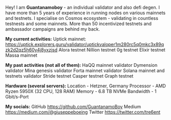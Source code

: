 Hey! 
I am **Guantanamoboy** - an individual validator and also defi degen.
I have more than 5 years of experience in running nodes on various mainnets and testnets.
I specialise on Cosmos ecosystem - validating in countless testnests and some mainnets.
More than 50 incentivized testnets and ambassador campaigns are behind my back.

**My current activities:**
Uptick mainnet: https://uptick.explorers.guru/validator/uptickvaloper1m280rc5q0mkc3x89qzk2d2qz5h60y4j8yxzjsd
Alora testnet
Nillion testnet
0g testnet
Elixir testnet
Massa mainnet

**My past activities (not all of them):**
HaQQ mainnet validator
Dymension validator
Mina genesis validator
Forta mainnet validator
Solana mainnet and testnets validator
Stride testnet 
Casper testnet
Graph testnet

**Hardware (several servers):**
Location - Hetzner, Germany
Processor - AMD Ryzen 5950X (32 CPU, 128 RAM)
Memory - 6.8 TB NVMe
Bandwidth - 1 Gbit/s-Port

**My socials:**
GitHub https://github.com/GuantanamoBoy
Medium https://medium.com/@giuseppeboeing
Twitter https://twitter.com/tre6ent

